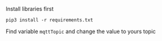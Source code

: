 Install libraries first

```
pip3 install -r requirements.txt
```

Find variable `mqttTopic` and change the value to yours topic
